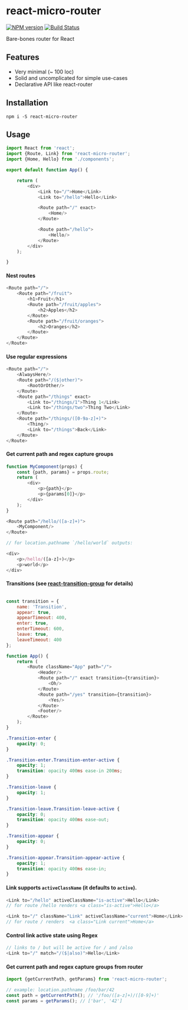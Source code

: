 # react-micro-router

[![NPM version](https://badge.fury.io/js/react-micro-router.svg)](http://badge.fury.io/js/react-micro-router) [![Build Status](https://travis-ci.org/ianmcgregor/react-micro-router.svg?branch=master)](https://travis-ci.org/ianmcgregor/react-micro-router)

Bare-bones router for React

## Features

* Very minimal (~ 100 loc)
* Solid and uncomplicated for simple use-cases
* Declarative API like react-router

## Installation

```shell
npm i -S react-micro-router
```

## Usage

```javascript
import React from 'react';
import {Route, Link} from 'react-micro-router';
import {Home, Hello} from './components';

export default function App() {

    return (
        <div>
            <Link to="/">Home</Link>
            <Link to="/hello">Hello</Link>

            <Route path="/" exact>
                <Home/>
            </Route>

            <Route path="/hello">
                <Hello/>
            </Route>
        </div>
    );

}
```

#### Nest routes

```javascript
<Route path="/">
    <Route path="/fruit">
        <h1>Fruit</h1>
        <Route path="/fruit/apples">
            <h2>Apples</h2>
        </Route>
        <Route path="/fruit/oranges">
            <h2>Oranges</h2>
        </Route>
    </Route>
</Route>
```

#### Use regular expressions

```javascript
<Route path="/">
    <AlwaysHere/>
    <Route path="/($|other)">
        <RootOrOther/>
    </Route>
    <Route path="/things" exact>
        <Link to="/things/1">Thing 1</Link>
        <Link to="/things/two">Thing Two</Link>
    </Route>
    <Route path="/things/([0-9a-z]+)">
        <Thing/>
        <Link to="/things">Back</Link>
    </Route>
</Route>
```

#### Get current path and regex capture groups

```javascript
function MyComponent(props) {
    const {path, params} = props.route;
    return (
        <div>
            <p>{path}</p>
            <p>{params[0]}</p>
        </div>
    );
}

<Route path="/hello/([a-z]+)">
    <MyComponent/>
</Route>

// for location.pathname `/hello/world` outputs:

<div>
    <p>/hello/([a-z]+)</p>
    <p>world</p>
</div>

```

#### Transitions (see [react-transition-group](https://github.com/reactjs/react-transition-group) for details)

```javascript

const transition = {
    name: 'Transition',
    appear: true,
    appearTimeout: 400,
    enter: true,
    enterTimeout: 600,
    leave: true,
    leaveTimeout: 400
};

function App() {
    return (
        <Route className="App" path="/">
            <Header/>
            <Route path="/" exact transition={transition}>
                <Oh/>
            </Route>
            <Route path="/yes" transition={transition}>
                <Yes/>
            </Route>
            <Footer/>
        </Route>
    );
}
```
```css
.Transition-enter {
    opacity: 0;
}

.Transition-enter.Transition-enter-active {
    opacity: 1;
    transition: opacity 400ms ease-in 200ms;
}

.Transition-leave {
    opacity: 1;
}

.Transition-leave.Transition-leave-active {
    opacity: 0;
    transition: opacity 400ms ease-out;
}

.Transition-appear {
    opacity: 0;
}

.Transition-appear.Transition-appear-active {
    opacity: 1;
    transition: opacity 400ms ease-in;
}
```

#### Link supports `activeClassName` (it defaults to `active`).

```javascript
<Link to="/hello" activeClassName="is-active">Hello</Link>
// for route /hello renders <a class="is-active">Hello</a>

<Link to="/" className="Link" activeClassName="current">Home</Link>
// for route / renders  <a class="Link current">Home</a>
```

#### Control link active state using Regex

```javascript
// links to / but will be active for / and /also
<Link to="/" match="/($|also)">Hello</Link>
```

#### Get current path and regex capture groups from router

```javascript
import {getCurrentPath, getParams} from 'react-micro-router';

// example: location.pathname /foo/bar/42
const path = getCurrentPath(); // '/foo/([a-z]+)/([0-9]+)'
const params = getParams(); // ['bar', '42']

```
